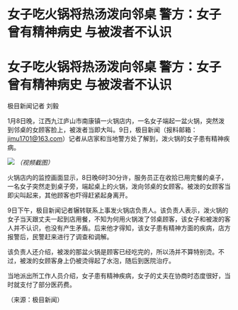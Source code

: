 # 女子吃火锅将热汤泼向邻桌 警方：女子曾有精神病史 与被泼者不认识

# 女子吃火锅将热汤泼向邻桌 警方：女子曾有精神病史 与被泼者不认识

极目新闻记者 刘毅

1月8日晚，江西九江庐山市南康镇一火锅店内，一名女子端起一盆火锅，突然泼到邻桌的女顾客脸上，被泼者当即大叫。9日，极目新闻（报料邮箱：jimu1701@163.com）记者从店家和当地警方处了解到，泼火锅的女子患有精神疾病。

![](https://inews.gtimg.com/om_bt/Oy8NYUXlptBgSL37hPzqKWojgEwEkVZsuN7_eBORdXW8oAA/1000)
_（视频截图）_

火锅店内的监控画面显示，8日晚6时30分许，服务员正在收拾已用完餐的桌子，一名女子突然走到桌子旁，端起桌上的火锅，泼向邻桌的女顾客。被泼的女顾客当即尖叫起来，其他顾客也吓得赶紧起身离开。

9日下午，极目新闻记者辗转联系上事发火锅店负责人。该负责人表示，泼火锅的女子当天跟丈夫一起到店用餐，不知为何用火锅泼了邻桌顾客，该女子和被泼的客人并不认识，也没有产生矛盾。后来他才得知，该女子患有精神方面的疾病，店方报警后，民警赶来进行了调查和调解。

该负责人还介绍，被泼的那盆火锅是顾客已经吃完的，所以汤并不算特别烫。不过，被泼的女顾客身上仍被烫得起了水泡，随后到医院治疗。

当地派出所工作人员介绍，女子患有精神疾病，女子的丈夫在协商时态度很好，当时就支付了部分医药费。

（来源：极目新闻）


